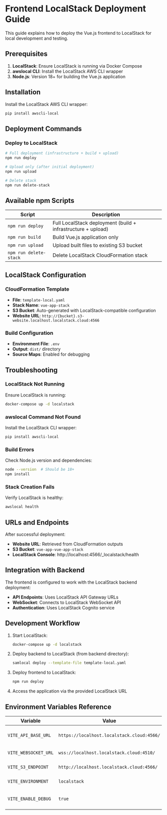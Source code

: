 # Frontend LocalStack Deployment Guide

This guide explains how to deploy the Vue.js frontend to LocalStack for local development and testing.

## Prerequisites

1. **LocalStack**: Ensure LocalStack is running via Docker Compose
2. **awslocal CLI**: Install the LocalStack AWS CLI wrapper
3. **Node.js**: Version 18+ for building the Vue.js application

## Installation

Install the LocalStack AWS CLI wrapper:
```bash
pip install awscli-local
```

## Deployment Commands

### Deploy to LocalStack
```bash
# Full deployment (infrastructure + build + upload)
npm run deploy

# Upload only (after initial deployment)
npm run upload

# Delete stack
npm run delete-stack
```

## Available npm Scripts

| Script | Description |
|--------|-------------|
| `npm run deploy` | Full LocalStack deployment (build + infrastructure + upload) |
| `npm run build` | Build Vue.js application only |
| `npm run upload` | Upload built files to existing S3 bucket |
| `npm run delete-stack` | Delete LocalStack CloudFormation stack |

## LocalStack Configuration

### CloudFormation Template
- **File**: `template-local.yaml`
- **Stack Name**: `vue-app-stack`
- **S3 Bucket**: Auto-generated with LocalStack-compatible configuration
- **Website URL**: `http://{bucket}.s3-website.localhost.localstack.cloud:4566`

### Build Configuration
- **Environment File**: `.env`
- **Output**: `dist/` directory
- **Source Maps**: Enabled for debugging

## Troubleshooting

### LocalStack Not Running
Ensure LocalStack is running:
```bash
docker-compose up -d localstack
```

### awslocal Command Not Found
Install the LocalStack CLI wrapper:
```bash
pip install awscli-local
```

### Build Errors
Check Node.js version and dependencies:
```bash
node --version  # Should be 18+
npm install
```

### Stack Creation Fails
Verify LocalStack is healthy:
```bash
awslocal health
```

## URLs and Endpoints

After successful deployment:
- **Website URL**: Retrieved from CloudFormation outputs
- **S3 Bucket**: `vue-app-vue-app-stack`
- **LocalStack Console**: http://localhost:4566/_localstack/health

## Integration with Backend

The frontend is configured to work with the LocalStack backend deployment:
- **API Endpoints**: Uses LocalStack API Gateway URLs
- **WebSocket**: Connects to LocalStack WebSocket API
- **Authentication**: Uses LocalStack Cognito service

## Development Workflow

1. Start LocalStack:
   ```bash
   docker-compose up -d localstack
   ```

2. Deploy backend to LocalStack (from backend directory):
   ```bash
   samlocal deploy --template-file template-local.yaml
   ```

3. Deploy frontend to LocalStack:
   ```bash
   npm run deploy
   ```

4. Access the application via the provided LocalStack URL

## Environment Variables Reference

| Variable | Value | Description |
|----------|-------|-------------|
| `VITE_API_BASE_URL` | `https://localhost.localstack.cloud:4566/` | API Gateway base URL |
| `VITE_WEBSOCKET_URL` | `wss://localhost.localstack.cloud:4510/` | WebSocket API URL |
| `VITE_S3_ENDPOINT` | `http://localhost.localstack.cloud:4566/` | S3 service endpoint |
| `VITE_ENVIRONMENT` | `localstack` | Environment identifier |
| `VITE_ENABLE_DEBUG` | `true` | Enable debug mode |
